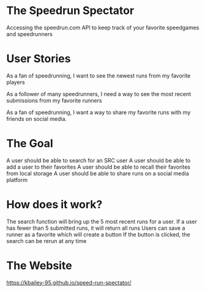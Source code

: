 # The Speedrun Spectator
Accessing the speedrun.com API to keep track of your favorite speedgames and speedrunners

# User Stories
As a fan of speedrunning, I want to see the newest runs from my favorite players

As a follower of many speedrunners, I need a way to see the most recent submissions from my favorite runners

As a fan of speedrunning, I want a way to share my favorite runs with my friends on social media.

# The Goal
A user should be able to search for an SRC user
A user should be able to add a user to their favorites
A user should be able to recall their favorites from local storage
A user should be able to share runs on a social media platform

# How does it work?
The search function will bring up the 5 most recent runs for a user.
If a user has fewer than 5 submitted runs, it will return all runs
Users can save a runner as a favorite which will create a button
If the button is clicked, the search can be rerun at any time

# The Website
https://kbailey-95.github.io/speed-run-spectator/
